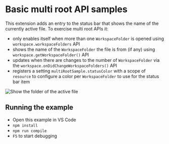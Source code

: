 # Basic multi root API samples

This extension adds an entry to the status bar that shows the name of the
currently active file. To exercise multi root APIs it:

-   only enables itself when more than one `WorkspaceFolder` is opened using
    `workspace.workspaceFolders` API
-   shows the name of the `WorkspaceFolder` the file is from (if any) using
    `workspace.getWorkspaceFolder()` API
-   updates when there are changes to the number of `WorkspaceFolder` via the
    `workspace.onDidChangeWorkspaceFolders()` API
-   registers a setting `multiRootSample.statusColor` with a scope of `resource`
    to configure a color per `WorkspaceFolder` to use for the status bar item

![Show the folder of the active file](https://raw.githubusercontent.com/Microsoft/vscode-extension-samples/main/basic-multi-root-sample/preview.gif)

## Running the example

-   Open this example in VS Code
-   `npm install`
-   `npm run compile`
-   `F5` to start debugging
